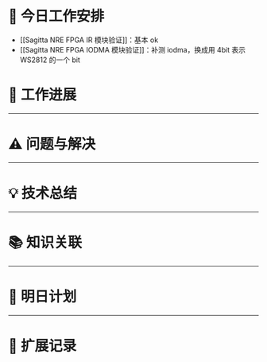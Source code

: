 



# **🔧 今日工作安排**
- [[Sagitta NRE FPGA IR 模块验证]]：基本 ok
- [[Sagitta NRE FPGA IODMA 模块验证]]：补测 iodma，换成用 4bit 表示 WS2812 的一个 bit



# **📌 工作进展**



---

# **⚠️ 问题与解决**


---

# **💡 技术总结**


---

# **📚 知识关联**


---
# **📌 明日计划**


---

# **💬 扩展记录**



